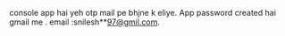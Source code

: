console app hai yeh otp mail pe bhjne k eliye. App password created hai gmail me . email :snilesh**97@gmil.com.
